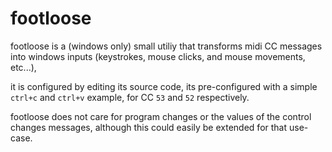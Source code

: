 # footloose

footloose is a (windows only) small utiliy that transforms midi CC messages into windows inputs (keystrokes, mouse clicks, and mouse movements, etc...),

it is configured by editing its source code, its pre-configured with a simple `ctrl+c` and `ctrl+v` example, for CC `53` and `52` respectively.

footloose does not care for program changes or the values of the control changes messages, although this could easily be extended for that use-case.
